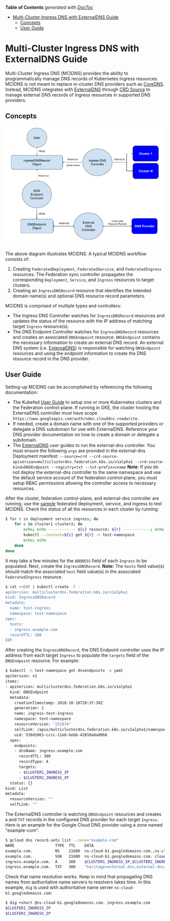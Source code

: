 <!-- START doctoc generated TOC please keep comment here to allow auto update -->
<!-- DON'T EDIT THIS SECTION, INSTEAD RE-RUN doctoc TO UPDATE -->
**Table of Contents**  *generated with [DocToc](https://github.com/thlorenz/doctoc)*

- [Multi-Cluster Ingress DNS with ExternalDNS Guide](#multi-cluster-ingress-dns-with-externaldns-guide)
  - [Concepts](#concepts)
  - [User Guide](#user-guide)

<!-- END doctoc generated TOC please keep comment here to allow auto update -->

# Multi-Cluster Ingress DNS with ExternalDNS Guide

Multi-Cluster Ingress DNS (MCIDNS) provides the ability to programmatically manage DNS records of Kubernetes Ingress
resources. MCIDNS is not meant to replace in-cluster DNS providers such as [CoreDNS](https://coredns.io/). Instead, MCIDNS
integrates with [ExternalDNS](https://github.com/kubernetes-incubator/external-dns) through
[CRD Source](https://github.com/kubernetes-incubator/external-dns/blob/master/docs/contributing/crd-source.md) to manage
external DNS records of Ingress resources in supported DNS providers.

## Concepts

<p align="center"><img src="./images/ingressdns-with-externaldns.png" width="711"></p>

The above diagram illustrates MCIDNS. A typical MCIDNS workflow consists of:

1. Creating `FederatedDeployment`, `FederatedService`, and `FederatedIngress` resources. The Federation sync
   controller propagates the corresponding `Deployment`, `Service`, and `Ingress` resources to target clusters.
2. Creating an `IngressDNSRecord` resource that identifies the intended domain name(s) and optional DNS resource
   record parameters.

MCIDNS is comprised of multiple types and controllers:

- The Ingress DNS Controller watches for `IngressDNSRecord` resources and updates the status of the resource with the IP
  address of matching target `Ingress` resource(s).
- The DNS Endpoint Controller watches for `IngressDNSRecord` resources and creates an associated `DNSEndpoint`
  resource. `DNSEndpoint` contains the necessary information to create an external DNS record. An external DNS system
  (i.e. [ExternalDNS](https://github.com/kubernetes-incubator/external-dns)) is responsible for watching `DNSEndpoint`
  resources and using the endpoint information to create the DNS resource record in the DNS provider.

## User Guide

Setting-up MCIDNS can be accomplished by referencing the following documentation:

- The Kubefed [User Guide](userguide.md) to setup one or more Kubernetes clusters and the Federation
  control-plane. If running in GKE, the cluster hosting the ExternalDNS controller must have scope
  `https://www.googleapis.com/auth/ndev.clouddns.readwrite`.
- If needed, create a domain name with one of the supported providers or delegate a DNS subdomain for use with
  ExternalDNS. Reference your DNS provider documentation on how to create a domain or delegate a subdomain.
- The [ExternalDNS](https://github.com/kubernetes-incubator/external-dns) user guides to run the external-dns
  controller. You must ensure the following `args` are provided in the external-dns Deployment manifest:
  `--source=crd --crd-source-apiversion=multiclusterdns.federation.k8s.io/v1alpha1 --crd-source-kind=DNSEndpoint --registry=txt --txt-prefix=cname`
  **Note**: If you do not deploy the external-dns controller to the same namespace and use the default service account
  of the federation control-plane, you must setup RBAC permissions allowing the controller access to necessary
  resources.

After the cluster, federation control-plane, and external-dns controller are running, use the
[sample](../example/sample1) federated deployment, service, and ingress to test MCIDNS. Check the status of all the
resources in each cluster by running:

```bash
$ for r in deployment service ingress; do
    for c in cluster1 cluster2; do
        echo; echo ------------ ${c} resource: ${r} ------------; echo
        kubectl --context=${c} get ${r} -n test-namespace
        echo; echo
    done
done
```

It may take a few minutes for the `ADDRESS` field of each `Ingress` to be populated. Next, create the
`IngressDNSRecord`. **Note:** The `hosts` field value(s) should match the associated `host` field value(s) in the associated
`FederatedIngress` resource.

```bash
$ cat <<EOF | kubectl create -f -
apiVersion: multiclusterdns.federation.k8s.io/v1alpha1
kind: IngressDNSRecord
metadata:
  name: test-ingress
  namespace: test-namespace
spec:
  hosts:
  - ingress.example.com
  recordTTL: 300
EOF
```

After creating the `IngressDNSRecord`, the DNS Endpoint controller uses the IP address from each target `Ingress` to
populate the `targets` field of the `DNSEndpoint` resource. For example:

```bash
$ kubectl -n test-namespace get dnsendpoints -o yaml
apiVersion: v1
items:
- apiVersion: multiclusterdns.federation.k8s.io/v1alpha1
  kind: DNSEndpoint
  metadata:
    creationTimestamp: 2018-10-10T20:37:38Z
    generation: 1
    name: ingress-test-ingress
    namespace: test-namespace
    resourceVersion: "251874"
    selfLink: /apis/multiclusterdns.federation.k8s.io/v1alpha1/namespaces/test-namespace/dnsendpoints/ingress-test-ingress
    uid: 538d1063-cccc-11e8-bebb-42010a8a00b8
  spec:
    endpoints:
    - dnsName: ingress.example.com
      recordTTL: 300
      recordType: A
      targets:
      - $CLUSTER1_INGRESS_IP
      - $CLUSTER2_INGRESS_IP
  status: {}
kind: List
metadata:
  resourceVersion: ""
  selfLink: ""
```

The ExternalDNS controller is watching `DNSEndpoint` resources and creates `A` and `TXT` records in the configured DNS
provider for each target `Ingress`. Here is an example for the Google Cloud DNS provider using a zone named
"example-com".

```bash
$ gcloud dns record-sets list --zone="example-com"
NAME                  TYPE  TTL    DATA
example.com.          NS    21600  ns-cloud-b1.googledomains.com.,ns-cloud-b2.googledomains.com.,ns-cloud-b3.googledomains.com.,ns-cloud-b4.googledomains.com.
example.com.          SOA   21600  ns-cloud-b1.googledomains.com. cloud-dns-hostmaster.google.com. 6 21600 3600 259200 300
ingress.example.com.  A     300    $CLUSTER1_INGRESS_IP,$CLUSTER2_INGRESS_IP
ingress.example.com.  TXT   300    "heritage=external-dns,external-dns/owner=my-identifier"
```

Check that name resolution works. Keep in mind that propagating DNS names from authoritative name servers to
resolvers takes time. In this example, `dig` is used with authoritative name server
`ns-cloud-b1.googledomains.com`:

```bash
$ dig +short @ns-cloud-b1.googledomains.com. ingress.example.com
$CLUSTER1_INGRESS_IP
$CLUSTER2_INGRESS_IP
```
